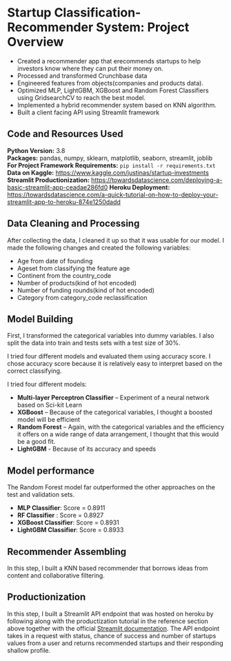 # Startup Classification-Recommender System: Project Overview

* Created a recommender app that erecommends startups to help investors know where they can put their money on.
* Processed and transformed Crunchbase data
* Engineered features from objects(companies and products data).
* Optimized MLP, LightGBM, XGBoost and Random Forest Classifiers using GridsearchCV to reach the best model. 
* Implemented a hybrid recommender system based on KNN algorithm.
* Built a client facing API using Streamlit framework

## Code and Resources Used 
**Python Version:** 3.8  
**Packages:** pandas, numpy, sklearn, matplotlib, seaborn, streamlit, joblib  
**For Project Framework Requirements:**  ```pip install -r requirements.txt```  
**Data on Kaggle:** https://www.kaggle.com/justinas/startup-investments   
**Streamlit Productionization:** https://towardsdatascience.com/deploying-a-basic-streamlit-app-ceadae286fd0
**Heroku Deployment:** https://towardsdatascience.com/a-quick-tutorial-on-how-to-deploy-your-streamlit-app-to-heroku-874e1250dadd

## Data Cleaning and Processing
After collecting the data, I cleaned it up so that it was usable for our model. I made the following changes and created the following variables:

*	Age from date of founding 
*	Ageset from classifying the feature age
*	Continent from the country_code 
*	Number of products(kind of hot encoded)
*	Number of funding rounds(kind of hot encoded) 
*	Category from category_code reclassification

## Model Building 

First, I transformed the categorical variables into dummy variables. I also split the data into train and tests sets with a test size of 30%.   

I tried four different models and evaluated them using accuracy score. I chose accuracy score because it is relatively easy to interpret based on the correct classifying.   

I tried four different models:
*	**Multi-layer Perceptron Classifier** – Experiment of a neural network based on Sci-kit Learn
*	**XGBoost** – Because of the categorical variables, I thought a boosted model will be efficient
*	**Random Forest** – Again, with the categorical variables and the efficiency it offers on a wide range of data arrangement, I thought that this would be a good fit.
*   **LightGBM** - Because of its accuracy and speeds

## Model performance

The Random Forest model far outperformed the other approaches on the test and validation sets.
*   **MLP Classifier**: Score = 0.8911
*	**RF Classifier** :  Score = 0.8927
*	**XGBoost Classifier**: Score = 0.8931
*	**LightGBM Classifier**: Score = 0.8933

## Recommender Assembling

In this step, I built a KNN based recommender that borrows ideas from content and collaborative filtering.
## Productionization

In this step, I built a Streamlit API endpoint that was hosted on heroku by following along with the productization tutorial in the reference section above together with the official [Streamlit documentation](https://docs.streamlit.io/en/stable/). The API endpoint takes in a request with status, chance of success and number of startups values from a user and returns recommended startups and their responding shallow profile.